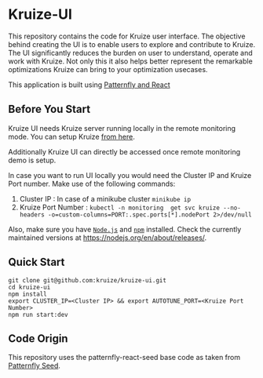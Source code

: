 # Kruize-UI

This repository contains the code for Kruize user interface. The objective behind creating the UI is to enable users to explore and contribute to Kruize. The UI significantly reduces the burden on user to understand, operate and work with Kruize. Not only this it also helps better represent the remarkable optimizations Kruize can bring to your optimization usecases.

This application is built using [Patternfly and React](https://www.patternfly.org/v4/get-started/developers)

## Before You Start

Kruize UI needs Kruize server running locally in the remote monitoring mode. You can setup Kruize [from here](https://github.com/kruize/kruize-demos/tree/main/remote_monitoring_demo). 

Additionally Kruize UI can directly be accessed once remote monitoring demo is setup.

In case you want to run UI locally you would need the Cluster IP and Kruize Port number. Make use of the following commands:
1. Cluster IP : In case of a minikube cluster ```minikube ip```
2. Kruize Port Number : ```kubectl -n monitoring  get svc kruize --no-headers -o=custom-columns=PORT:.spec.ports[*].nodePort 2>/dev/null```

Also, make sure you have [`Node.js`](https://nodejs.org/en/) and [`npm`](https://www.npmjs.com/) installed. Check the currently maintained versions at https://nodejs.org/en/about/releases/.

## Quick Start

```
git clone git@github.com:kruize/kruize-ui.git
cd kruize-ui
npm install
export CLUSTER_IP=<Cluster IP> && export AUTOTUNE_PORT=<Kruize Port Number>
npm run start:dev
```

## Code Origin

This repository uses the patternfly-react-seed base code as taken from [Patternfly Seed](https://github.com/patternfly/patternfly-react-seed).
